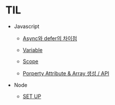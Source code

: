 # TIL

- Javascript

  - [Async와 defer의 차이점](/Users/kimjaeyeong/Documents/TIL/211220.md)

  - [Variable](/Users/kimjaeyeong/Documents/TIL/211221.md)
  - [Scope](/Users/kimjaeyeong/Documents/TIL/211222.md)
  - [Porperty Attribute & Array 생성 / API](/Users/kimjaeyeong/Documents/TIL/211223.md)

- Node
  - [SET UP](/Users/kimjaeyeong/Documents/TIL/211225.md)
